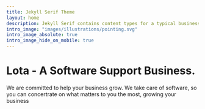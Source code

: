 ```yaml
---
title: Jekyll Serif Theme
layout: home
description: Jekyll Serif contains content types for a typical business website. The theme is fully responsive, blazing fast and artfully illustrated.
intro_image: "images/illustrations/pointing.svg"
intro_image_absolute: true
intro_image_hide_on_mobile: true
---
```


# Lota - A Software Support Business.

We are committed to help your business grow. We take care of software, so you can concertrate on what matters to you the most, growing your business
